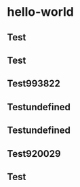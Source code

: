 # hello-world

## Test
## Test
## Test993822
## Testundefined
## Testundefined
## Test920029
## Test
